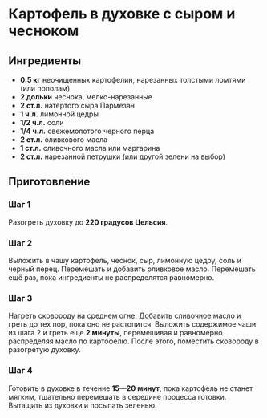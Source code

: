 # Картофель в духовке с сыром и чесноком

## Ингредиенты

- **0.5 кг** неочищенных картофелин, нарезанных толстыми ломтями (или пополам)
- **2 дольки** чеснока, мелко-нарезанные
- **2 ст.л.** натёртого сыра Пармезан
- **1 ч.л.** лимонной цедры
- **1/2 ч.л.** соли
- **1/4 ч.л.** свежемолотого черного перца
- **2 ст.л.** оливкового масла
- **1 ст.л.** сливочного масла или маргарина
- **2 ст.л.** нарезанной петрушки (или другой зелени на выбор)

## Приготовление

### Шаг 1

Разогреть духовку до **220 градусов Цельсия**.

### Шаг 2

Выложить в чашу картофель, чеснок, сыр, лимонную цедру, соль и черный перец. Перемешать и добавить оливковое масло. Перемешать ещё раз, пока ингредиенты не распределятся равномерно.

### Шаг 3

Нагреть сковороду на среднем огне. Добавить сливочное масло и греть до тех пор, пока оно не растопится. Выложить содержимое чаши из шага 2 и греть еще **2 минуты**, перемешивая и равномерно распределяя масло по картофелю. После этого, поместить сковороду в разогретую духовку.

### Шаг 4
Готовить в духовке в течение **15—20 минут**, пока картофель не станет мягким, тщательно перемешать в середине процесса готовки. Вытащить из духовки и посыпать зеленью.

